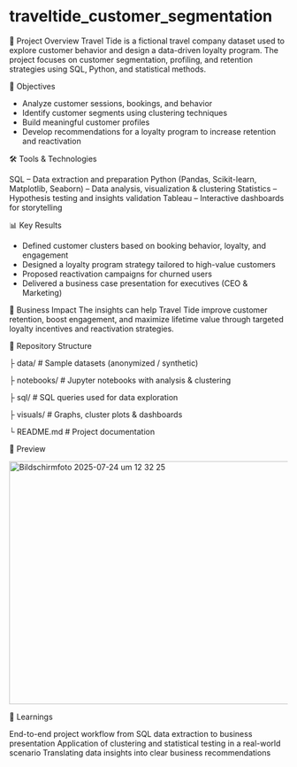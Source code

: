 # traveltide_customer_segmentation

📌 Project Overview
Travel Tide is a fictional travel company dataset used to explore customer behavior and design a data-driven loyalty program.
The project focuses on customer segmentation, profiling, and retention strategies using SQL, Python, and statistical methods.

🎯 Objectives
- Analyze customer sessions, bookings, and behavior
- Identify customer segments using clustering techniques
- Build meaningful customer profiles
- Develop recommendations for a loyalty program to increase retention and reactivation

🛠️ Tools & Technologies

SQL – Data extraction and preparation
Python (Pandas, Scikit-learn, Matplotlib, Seaborn) – Data analysis, visualization & clustering
Statistics – Hypothesis testing and insights validation
Tableau – Interactive dashboards for storytelling

📊 Key Results
- Defined customer clusters based on booking behavior, loyalty, and engagement
- Designed a loyalty program strategy tailored to high-value customers
- Proposed reactivation campaigns for churned users
- Delivered a business case presentation for executives (CEO & Marketing)

🚀 Business Impact
The insights can help Travel Tide improve customer retention, boost engagement, and maximize lifetime value through targeted loyalty incentives and reactivation strategies.

📂 Repository Structure

├ data/             # Sample datasets (anonymized / synthetic)

├ notebooks/        # Jupyter notebooks with analysis & clustering

├ sql/              # SQL queries used for data exploration

├ visuals/          # Graphs, cluster plots & dashboards

└ README.md         # Project documentation


📸 Preview

<img width="639" height="439" alt="Bildschirmfoto 2025-07-24 um 12 32 25" src="https://github.com/user-attachments/assets/f4ce4c44-5371-4e90-9a84-9deaac5b0641" />



📖 Learnings

End-to-end project workflow from SQL data extraction to business presentation
Application of clustering and statistical testing in a real-world scenario
Translating data insights into clear business recommendations
